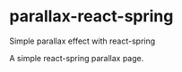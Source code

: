 # parallax-react-spring
Simple parallax effect with react-spring

A simple react-spring parallax page.
